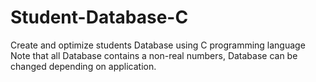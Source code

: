 # Student-Database-C
Create and optimize students Database using C programming language
Note that all Database contains a non-real numbers, Database can be changed depending on application.



